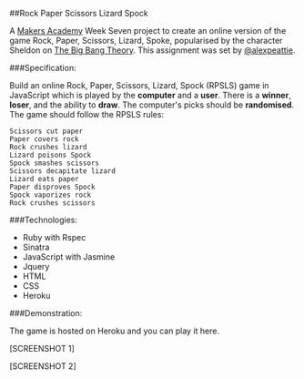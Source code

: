 ##Rock Paper Scissors Lizard Spock

A [Makers Academy](https://github.com/makersacademy) Week Seven project to create an online version of the game Rock, Paper, Scissors, Lizard, Spoke, popularised by the character Sheldon on [The Big Bang Theory](http://en.wikipedia.org/wiki/Rock-paper-scissors-lizard-Spock). This assignment was set by [@alexpeattie](https://github.com/alexpeattie).

###Specification:

Build an online Rock, Paper, Scissors, Lizard, Spock (RPSLS) game in JavaScript which is played by the **computer** and a **user**. There is a **winner**, **loser**, and the ability to **draw**. The computer's picks should be **randomised**. The game should follow the RPSLS rules:

````
Scissors cut paper
Paper covers rock
Rock crushes lizard
Lizard poisons Spock
Spock smashes scissors
Scissors decapitate lizard
Lizard eats paper
Paper disproves Spock
Spock vaporizes rock
Rock crushes scissors
````

###Technologies:
* Ruby with Rspec
* Sinatra
* JavaScript with Jasmine
* Jquery
* HTML
* CSS
* Heroku

###Demonstration:

The game is hosted on Heroku and you can play it here.

[SCREENSHOT 1]

[SCREENSHOT 2]


